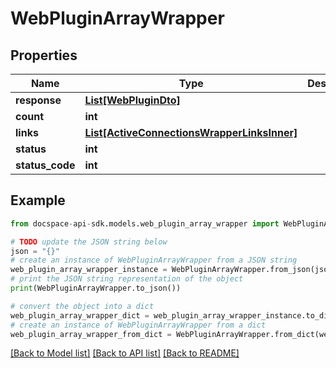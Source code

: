 # WebPluginArrayWrapper

## Properties

Name | Type | Description | Notes
------------ | ------------- | ------------- | -------------
**response** | [**List[WebPluginDto]**](WebPluginDto.md) |  | [optional] 
**count** | **int** |  | [optional] 
**links** | [**List[ActiveConnectionsWrapperLinksInner]**](ActiveConnectionsWrapperLinksInner.md) |  | [optional] 
**status** | **int** |  | [optional] 
**status_code** | **int** |  | [optional] 

## Example

```python
from docspace-api-sdk.models.web_plugin_array_wrapper import WebPluginArrayWrapper

# TODO update the JSON string below
json = "{}"
# create an instance of WebPluginArrayWrapper from a JSON string
web_plugin_array_wrapper_instance = WebPluginArrayWrapper.from_json(json)
# print the JSON string representation of the object
print(WebPluginArrayWrapper.to_json())

# convert the object into a dict
web_plugin_array_wrapper_dict = web_plugin_array_wrapper_instance.to_dict()
# create an instance of WebPluginArrayWrapper from a dict
web_plugin_array_wrapper_from_dict = WebPluginArrayWrapper.from_dict(web_plugin_array_wrapper_dict)
```
[[Back to Model list]](../README.md#documentation-for-models) [[Back to API list]](../README.md#documentation-for-api-endpoints) [[Back to README]](../README.md)


